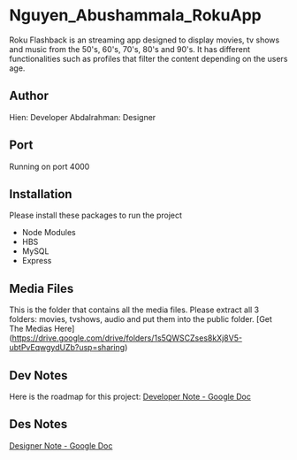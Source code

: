 # Nguyen_Abushammala_RokuApp

Roku Flashback is an streaming app designed to display movies, tv shows and music from the 50's, 60's, 70's, 80's and 90's. It has different functionalities such as profiles that filter the content depending on the users age.

## Author

Hien: Developer
Abdalrahman: Designer

## Port

Running on port 4000

## Installation
Please install these packages to run the project
- Node Modules 
- HBS
- MySQL
- Express

## Media Files
This is the folder that contains all the media files. Please extract all 3 folders: movies, tvshows, audio and put them into the public folder.
[Get The Medias Here] (https://drive.google.com/drive/folders/1s5QWSCZses8kXj8V5-ubtPvEqwgydUZb?usp=sharing)

## Dev Notes
Here is the roadmap for this project:
[Developer Note - Google Doc](https://docs.google.com/document/d/1oekK48vE3wDM-P5bCPLVEY_z-24lV-mxbX_fwF_90NQ/edit?usp=sharing)

## Des Notes
[Designer Note - Google Doc](https://docs.google.com/document/d/1R5b7_w3MiHAuMEkBoRvKxtx9iVO1UiUysOlxoLwK8ZI/edit?usp=sharing)
